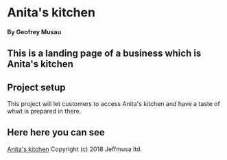 # Anita's kitchen
#### By **Geofrey Musau**
## This is a landing page of a business which is Anita's kitchen
## Project setup
This project will let customers to access Anita's kitchen and have a taste of whwt is prepared in there.
## Here here you can see
 [Anita's kitchen](https://github.com/Jeffmusa/Anita-s-kitchen)
 Copyright (c) 2018 Jeffmusa ltd. 
